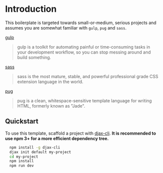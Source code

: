 # Introduction

This boilerplate is targeted towards small-or-medium, serious projects and assumes you are somewhat familiar with `gulp`, `pug` and `sass`.

[gulp](https://gulpjs.com/)
> gulp is a toolkit for automating painful or time-consuming tasks in your development workflow, so you can stop messing around and build something.

[sass](http://sass-lang.com/)
> sass is the most mature, stable, and powerful professional grade CSS extension language in the world.

[pug](https://pugjs.org)
> pug is a clean, whitespace-sensitive template language for writing HTML, formerly known as "Jade".

## Quickstart

To use this template, scaffold a project with [djax-cli](https://github.com/Yakima-Teng/djax-cli). **It is recommended to use npm 3+ for a more efficient dependency tree.**

``` bash
  npm install -g djax-cli
  djax init default my-project
  cd my-project
  npm install
  npm run dev
```
